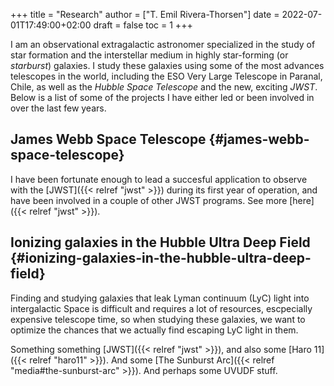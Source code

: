 +++
title = "Research"
author = ["T. Emil Rivera-Thorsen"]
date = 2022-07-01T17:49:00+02:00
draft = false
toc = 1
+++

I am an observational extragalactic astronomer specialized in the study of star
formation and the interstellar medium in highly star-forming (or _starburst_)
galaxies. I study these galaxies using some of the most advances telescopes in
the world, including the ESO Very Large Telescope in Paranal, Chile, as well as
the _Hubble Space Telescope_ and the new, exciting _JWST_. Below is a list of some
of the projects I have either led or been involved in over the last few years.


## James Webb Space Telescope {#james-webb-space-telescope}

I have been fortunate enough to lead a succesful application to
observe with the [JWST]({{< relref "jwst" >}}) during its first year of operation, and have
been involved in a couple of other JWST programs. See more [here]({{< relref "jwst" >}}).


## Ionizing galaxies in the Hubble Ultra Deep Field {#ionizing-galaxies-in-the-hubble-ultra-deep-field}

Finding and studying galaxies that leak Lyman continuum (LyC) light
into intergalactic Space is difficult and requires a lot of resources,
escpecially expensive telescope time, so when studying these galaxies,
we want to optimize the chances that we actually find escaping LyC
light in them.

Something something [JWST]({{< relref "jwst" >}}), and also some [Haro 11]({{< relref "haro11" >}}). And some [The Sunburst Arc]({{< relref "media#the-sunburst-arc" >}}). And perhaps some UVUDF stuff.
